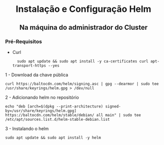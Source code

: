 <h1 align = "center"> Instalação e Configuração Helm </h1>

<h2 align = "center"> Na máquina do administrador do Cluster </h2>

<h3>Pré-Requisitos</h3>

* Curl
    
        sudo apt update && sudo apt install -y ca-certificates curl apt-transport-https --yes

1 - Download da chave pública

    curl https://baltocdn.com/helm/signing.asc | gpg --dearmor | sudo tee /usr/share/keyrings/helm.gpg > /dev/null

2 - Adicionando helm no repositório 

    echo "deb [arch=$(dpkg --print-architecture) signed-by=/usr/share/keyrings/helm.gpg] https://baltocdn.com/helm/stable/debian/ all main" | sudo tee /etc/apt/sources.list.d/helm-stable-debian.list

3 - Instalando o helm

    sudo apt update && sudo apt install -y helm